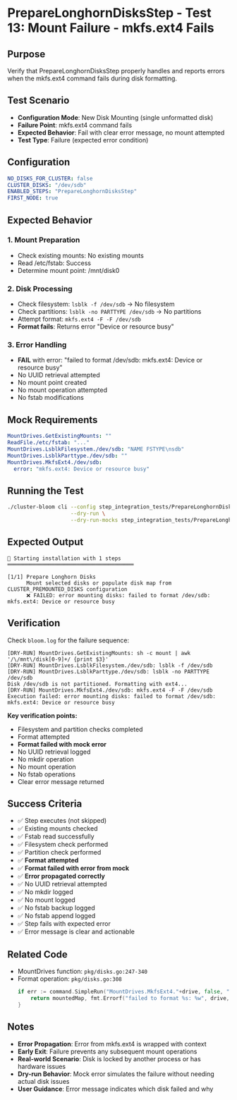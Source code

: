 # PrepareLonghornDisksStep - Test 13: Mount Failure - mkfs.ext4 Fails

## Purpose
Verify that PrepareLonghornDisksStep properly handles and reports errors when the mkfs.ext4 command fails during disk formatting.

## Test Scenario
- **Configuration Mode**: New Disk Mounting (single unformatted disk)
- **Failure Point**: mkfs.ext4 command fails
- **Expected Behavior**: Fail with clear error message, no mount attempted
- **Test Type**: Failure (expected error condition)

## Configuration
```yaml
NO_DISKS_FOR_CLUSTER: false
CLUSTER_DISKS: "/dev/sdb"
ENABLED_STEPS: "PrepareLonghornDisksStep"
FIRST_NODE: true
```

## Expected Behavior

### 1. Mount Preparation
- Check existing mounts: No existing mounts
- Read /etc/fstab: Success
- Determine mount point: /mnt/disk0

### 2. Disk Processing
- Check filesystem: `lsblk -f /dev/sdb` → No filesystem
- Check partitions: `lsblk -no PARTTYPE /dev/sdb` → No partitions
- Attempt format: `mkfs.ext4 -F -F /dev/sdb`
- **Format fails**: Returns error "Device or resource busy"

### 3. Error Handling
- **FAIL** with error: "failed to format /dev/sdb: mkfs.ext4: Device or resource busy"
- No UUID retrieval attempted
- No mount point created
- No mount operation attempted
- No fstab modifications

## Mock Requirements

```yaml
MountDrives.GetExistingMounts: ""
ReadFile./etc/fstab: "..."
MountDrives.LsblkFilesystem./dev/sdb: "NAME FSTYPE\nsdb"
MountDrives.LsblkParttype./dev/sdb: ""
MountDrives.MkfsExt4./dev/sdb:
  error: "mkfs.ext4: Device or resource busy"
```

## Running the Test

```bash
./cluster-bloom cli --config step_integration_tests/PrepareLonghornDisksStep/13-mkfs-failure/config.yaml \
                    --dry-run \
                    --dry-run-mocks step_integration_tests/PrepareLonghornDisksStep/13-mkfs-failure/mocks.yaml
```

## Expected Output

```
🚀 Starting installation with 1 steps
════════════════════════════════════════

[1/1] Prepare Longhorn Disks
      Mount selected disks or populate disk map from CLUSTER_PREMOUNTED_DISKS configuration
      ❌ FAILED: error mounting disks: failed to format /dev/sdb: mkfs.ext4: Device or resource busy
```

## Verification

Check `bloom.log` for the failure sequence:

```
[DRY-RUN] MountDrives.GetExistingMounts: sh -c mount | awk '/\/mnt\/disk[0-9]+/ {print $3}'
[DRY-RUN] MountDrives.LsblkFilesystem./dev/sdb: lsblk -f /dev/sdb
[DRY-RUN] MountDrives.LsblkParttype./dev/sdb: lsblk -no PARTTYPE /dev/sdb
Disk /dev/sdb is not partitioned. Formatting with ext4...
[DRY-RUN] MountDrives.MkfsExt4./dev/sdb: mkfs.ext4 -F -F /dev/sdb
Execution failed: error mounting disks: failed to format /dev/sdb: mkfs.ext4: Device or resource busy
```

**Key verification points:**
- Filesystem and partition checks completed
- Format attempted
- **Format failed with mock error**
- No UUID retrieval logged
- No mkdir operation
- No mount operation
- No fstab operations
- Clear error message returned

## Success Criteria

- ✅ Step executes (not skipped)
- ✅ Existing mounts checked
- ✅ Fstab read successfully
- ✅ Filesystem check performed
- ✅ Partition check performed
- ✅ **Format attempted**
- ✅ **Format failed with error from mock**
- ✅ **Error propagated correctly**
- ✅ No UUID retrieval attempted
- ✅ No mkdir logged
- ✅ No mount logged
- ✅ No fstab backup logged
- ✅ No fstab append logged
- ✅ Step fails with expected error
- ✅ Error message is clear and actionable

## Related Code

- MountDrives function: `pkg/disks.go:247-340`
- Format operation: `pkg/disks.go:308`
  ```go
  if err := command.SimpleRun("MountDrives.MkfsExt4."+drive, false, "mkfs.ext4", "-F", "-F", drive); err != nil {
      return mountedMap, fmt.Errorf("failed to format %s: %w", drive, err)
  }
  ```

## Notes

- **Error Propagation**: Error from mkfs.ext4 is wrapped with context
- **Early Exit**: Failure prevents any subsequent mount operations
- **Real-world Scenario**: Disk is locked by another process or has hardware issues
- **Dry-run Behavior**: Mock error simulates the failure without needing actual disk issues
- **User Guidance**: Error message indicates which disk failed and why
